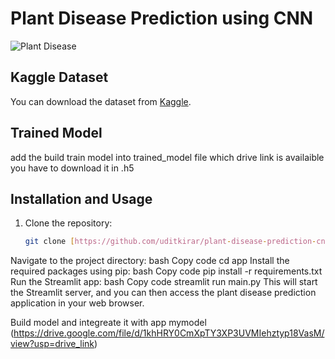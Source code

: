 # Plant Disease Prediction using CNN

![Plant Disease](images/plant_disease.jpg)


## Kaggle Dataset
You can download the dataset from [Kaggle](https://www.kaggle.com/datasets/abdallahalidev/plantvillage-dataset).

## Trained Model
add the build train model into trained_model file which drive link is availaible you have to download it in .h5 

## Installation and Usage

1. Clone the repository:
   ```bash
   git clone [https://github.com/uditkirar/plant-disease-prediction-cnn-deep-learning-project.git](https://github.com/UDITKIRAR/Plantrog-disease_classifier.git)
Navigate to the project directory:
bash
Copy code
cd app 
Install the required packages using pip:
bash
Copy code
pip install -r requirements.txt
Run the Streamlit app:
bash
Copy code
streamlit run main.py
This will start the Streamlit server, and you can then access the plant disease prediction application in your web browser.

Build model and integreate it with app mymodel (https://drive.google.com/file/d/1khHRY0CmXpTY3XP3UVMIehztyp18VasM/view?usp=drive_link)
